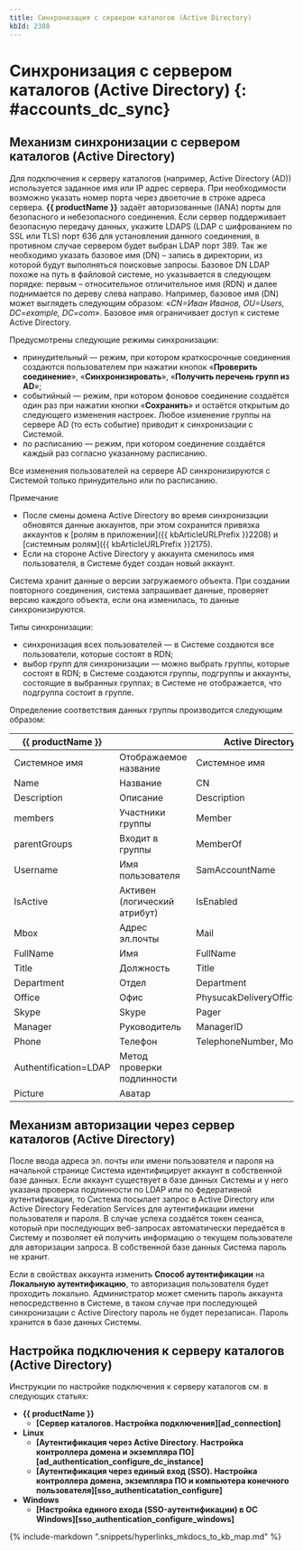 ```yaml
---
title: Синхронизация с сервером каталогов (Active Directory)
kbId: 2308
---
```


# Синхронизация с сервером каталогов (Active Directory) {: #accounts_dc_sync}

## Механизм синхронизации с сервером каталогов (Active Directory)

Для подключения к серверу каталогов (например, Active Directory (AD)) используется заданное имя или IP адрес сервера. При необходимости возможно указать номер порта через двоеточие в строке адреса сервера. **{{ productName }}** задаёт авторизованные (IANA) порты для безопасного и небезопасного соединения. Если сервер поддерживает безопасную передачу данных, укажите LDAPS (LDAP с шифрованием по SSL или TLS) порт 636 для установления данного соединения, в противном случае сервером будет выбран LDAP порт 389. Так же необходимо указать базовое имя (DN) – запись в директории, из которой будут выполняться поисковые запросы. Базовое DN LDAP похоже на путь в файловой системе, но указывается в следующем порядке: первым – относительное отличительное имя (RDN) и далее поднимается по дереву слева направо. Например, базовое имя (DN) может выглядеть следующим образом: «*CN=Иван Иванов, OU=Users, DC=example, DC=com*». Базовое имя ограничивает доступ к системе Active Directory.

Предусмотрены следующие режимы синхронизации:

- принудительный — режим, при котором краткосрочные соединения создаются пользователем при нажатии кнопок «**Проверить соединение**», «**Синхронизировать**», «**Получить перечень групп из AD**»;
- событийный — режим, при котором фоновое соединение создаётся один раз при нажатии кнопки «**Сохранить**» и остаётся открытым до следующего изменения настроек. Любое изменение группы на сервере AD (то есть событие) приводит к синхронизации с Системой.
- по расписанию — режим, при котором соединение создаётся каждый раз согласно указанному расписанию.

Все изменения пользователей на сервере AD синхронизируются с Системой только принудительно или по расписанию.

Примечание

- После смены домена Active Directory во время синхронизации обновятся данные аккаунтов, при этом сохранится привязка аккаунтов к [ролям в приложении]({{ kbArticleURLPrefix }}2208) и [системным ролям]({{ kbArticleURLPrefix }}2175).
- Если на стороне Active Directory у аккаунта сменилось имя пользователя, в Системе будет создан новый аккаунт.

Система хранит данные о версии загружаемого объекта. При создании повторного соединения, система запрашивает данные, проверяет версию каждого объекта, если она изменилась, то данные синхронизируются.

Типы синхронизации:

- синхронизация всех пользователей — в Системе создаются все пользователи, которые состоят в RDN;
- выбор групп для синхронизации — можно выбрать группы, которые состоят в RDN; в Системе создаются группы, подгруппы и аккаунты, состоящие в выбранных группах; в Системе не отображается, что подгруппа состоит в группе.

Определение соответствия данных группы производится следующим образом:

| {{ productName }}     |                              | Active Directory           |
| --------------------- | ---------------------------- | -------------------------- |
| Системное имя         | Отображаемое название        | Системное имя              |
| Name                  | Название                     | CN                         |
| Description           | Описание                     | Description                |
| members               | Участники группы             | Member                     |
| parentGroups          | Входит в группы              | MemberOf                   |
| Username              | Имя пользователя             | SamAccountName             |
| IsActive              | Активен (логический атрибут) | IsEnabled                  |
| Mbox                  | Адрес эл.почты               | Mail                       |
| FullName              | Имя                          | FullName                   |
| Title                 | Должность                    | Title                      |
| Department            | Отдел                        | Department                 |
| Office                | Офис                         | PhysucakDeliveryOfficeName |
| Skype                 | Skype                        | Pager                      |
| Manager               | Руководитель                 | ManagerID                  |
| Phone                 | Телефон                      | TelephoneNumber, Mobile    |
| Authentification=LDAP | Метод проверки подлинности   |                            |
| Picture               | Аватар                       |                            |

## Механизм авторизации через сервер каталогов (Active Directory)

После ввода адреса эл. почты или имени пользователя и пароля на начальной странице Система идентифицирует аккаунт в собственной базе данных. Если аккаунт существует в базе данных Системы и у него указана проверка подлинности по LDAP или по федеративной аутентификации, то Система посылает запрос в Active Directory или Active Directory Federation Services для аутентификации имени пользователя и пароля. В случае успеха создаётся токен сеанса, который при последующих веб-запросах автоматически передаётся в Систему и позволяет ей получить информацию о текущем пользователе для авторизации запроса. В собственной базе данных Система пароль не хранит.

Если в свойствах аккаунта изменить **Способ аутентификации** на **Локальную аутентификацию**, то авторизация пользователя будет проходить локально. Администратор может сменить пароль аккаунта непосредственно в Системе, в таком случае при последующей синхронизации с Active Directory пароль не будет перезаписан. Пароль хранится в базе данных Системы.

## Настройка подключения к серверу каталогов (Active Directory)

Инструкции по настройке подключения к серверу каталогов см. в следующих статьях:

- **{{ productName }}**
	- **[Сервер каталогов. Настройка подключения][ad_connection]**
- **Linux**
	- **[Аутентификация через Active Directory. Настройка контроллера домена и экземпляра ПО][ad_authentication_configure_dc_instance]**
	- **[Аутентификация через единый вход (SSO). Настройка контроллера домена, экземпляра ПО и компьютера конечного пользователя][sso_authenticatation_configure]**
- **Windows**
	- **[Настройка единого входа (SSO-аутентификации) в ОС Windows][sso_authentication_configure_windows]**

{% include-markdown ".snippets/hyperlinks_mkdocs_to_kb_map.md" %}

